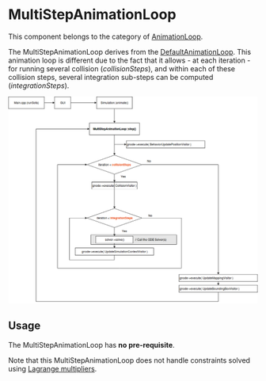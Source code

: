 MultiStepAnimationLoop
======================

This component belongs to the category of [AnimationLoop](../../../simulation-principles/animation-loop/).

The MultiStepAnimationLoop derives from the [DefaultAnimationLoop](../../../components/animationloop/defaultanimationloop/). This animation loop is different due to the fact that it allows - at each iteration - for running several collision (_collisionSteps_), and within each of these collision steps, several integration sub-steps can be computed (_integrationSteps_).

<a href="https://github.com/sofa-framework/doc/blob/master/images/animationloop/MultiStepAnimationLoop.png?raw=true"><img src="https://github.com/sofa-framework/doc/blob/master/images/animationloop/MultiStepAnimationLoop.png?raw=true" title="Flow diagram for a MultiStepAnimationLoop"/></a>


Usage
-----

The MultiStepAnimationLoop has **no pre-requisite**.

Note that this MultiStepAnimationLoop does not handle constraints solved using [Lagrange multipliers](../../../simulation-principles/constraint/lagrange-constraint/).
